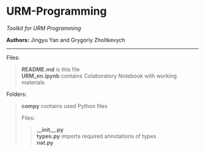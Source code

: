 # URM-Programming

*Toolkit for URM Programming*

**Authors:** Jingyu Yan and Grygoriy Zholtkevych

----

Files:
> **README.md** is this file<br/>
> **URM_en.ipynb** contains Colaboratory Notebook with working materials

Folders:
> **compy** contains used Python files<br/>
>
> Files:
>
>   >**\_\_init\_\_.py**<br/>
>   >**types.py** imports required annotations of types<br/>
>   >**nat.py**

